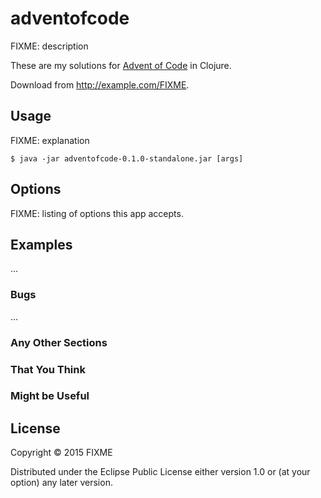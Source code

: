 # adventofcode

FIXME: description

These are my solutions for [Advent of Code](http://adeventofcode.com) in Clojure.

Download from http://example.com/FIXME.

## Usage

FIXME: explanation

    $ java -jar adventofcode-0.1.0-standalone.jar [args]

## Options

FIXME: listing of options this app accepts.

## Examples

...

### Bugs

...

### Any Other Sections
### That You Think
### Might be Useful

## License

Copyright © 2015 FIXME

Distributed under the Eclipse Public License either version 1.0 or (at
your option) any later version.
